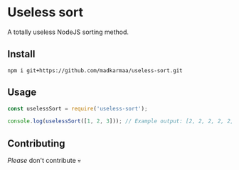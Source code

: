 # Useless sort

A totally useless NodeJS sorting method.

## Install

```
npm i git+https://github.com/madkarmaa/useless-sort.git
```

## Usage

```js
const uselessSort = require('useless-sort');

console.log(uselessSort([1, 2, 3])); // Example output: [2, 2, 2, 2, 2, 2, 3, 2, 2, 2, 1, 2, 1, 1, 2, 2, 2]
```

## Contributing

_Please_ don't contribute 💀
